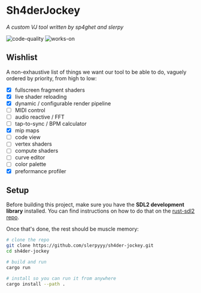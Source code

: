 # Sh4derJockey
*A custom VJ tool written by sp4ghet and slerpy*

![code-quality](https://img.shields.io/badge/code%20quality-jank-red)
![works-on](https://img.shields.io/badge/works%20on-my%20mashine%E2%84%A2-orange)

## Wishlist

A non-exhaustive list of things we want our tool to be able to do, vaguely ordered by priority, from high to low:

- [x] fullscreen fragment shaders
- [x] live shader reloading
- [x] dynamic / configurable render pipeline
- [ ] MIDI control
- [ ] audio reactive / FFT
- [ ] tap-to-sync / BPM calculator
- [x] mip maps
- [ ] code view
- [ ] vertex shaders
- [ ] compute shaders
- [ ] curve editor
- [ ] color palette
- [x] preformance profiler

## Setup

Before building this project, make sure you have the **SDL2 development library** installed. You can find instructions on how to do that on the [rust-sdl2 repo](https://github.com/Rust-SDL2/rust-sdl2#requirements).

Once that's done, the rest should be muscle memory:
```sh
# clone the repo
git clone https://github.com/slerpyyy/sh4der-jockey.git
cd sh4der-jockey

# build and run
cargo run

# install so you can run it from anywhere
cargo install --path .
```
